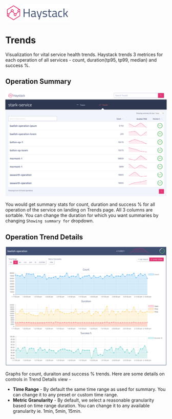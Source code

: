 <img src="../images/logo.png" style="width: 200px;"/>

# Trends
Visualization for vital service health trends. Haystack trends 3 metrices for each operation of all services - count, duration(tp95, tp99, median) and success %.


## Operation Summary
<img src="../images/trends.png" style="width: 800px;"/>

You would get summary stats for count, duration and success % for all operation of the service on landing on Trends page. All 3 columns are sortable. You can change the duration for which you want summaries by changing `Showing summary for` dropdown.


## Operation Trend Details 
<img src="../images/trend_details.png" style="width: 800px;"/>

Graphs for count, duraiton and success % trends. Here are some details on controls in Trend Details view -
- **Time Range** - By default the same time range as used for summary. You can change it to any preset or custom time range.
- **Metric Granularity** - By default, we select a reasonable granularity based on time range duration. You can change it to any available granularity ie. 1min, 5min, 15min.
